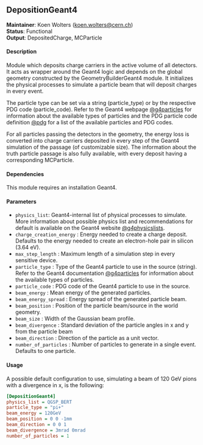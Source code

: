 ## DepositionGeant4
**Maintainer**: Koen Wolters (<koen.wolters@cern.ch>)  
**Status**: Functional  
**Output**: DepositedCharge, MCParticle

#### Description
Module which deposits charge carriers in the active volume of all detectors. It acts as wrapper around the Geant4 logic and depends on the global geometry constructed by the GeometryBuilderGeant4 module. It initializes the physical processes to simulate a particle beam that will deposit charges in every event.

The particle type can be set via a string (particle_type) or by the respective PDG code (particle_code). Refer to the Geant4 webpage [@g4particles] for information about the available types of particles and the PDG particle code definition [@pdg] for a list of the available particles and PDG codes.

For all particles passing the detectors in the geometry, the energy loss is converted into charge carriers deposited in every step of the Geant4 simulation of the passage (of customizable size). The information about the truth particle passage is also fully available, with every deposit having a corresponding MCParticle.

#### Dependencies

This module requires an installation Geant4.

#### Parameters
* `physics_list`: Geant4-internal list of physical processes to simulate. More information about possible physics list and recommendations for default is available on the Geant4 website [@g4physicslists].
* `charge_creation_energy` : Energy needed to create a charge deposit. Defaults to the energy needed to create an electron-hole pair in silicon (3.64 eV).
* `max_step_length` : Maximum length of a simulation step in every sensitive device.
* `particle_type` : Type of the Geant4 particle to use in the source (string). Refer to the Geant4 documentation [@g4particles] for information about the available types of particles.
* `particle_code` : PDG code of the Geant4 particle to use in the source.
* `beam_energy` : Mean energy of the generated particles.
* `beam_energy_spread` : Energy spread of the generated particle beam.
* `beam_position` : Position of the particle beam/source in the world geometry.
* `beam_size` : Width of the Gaussian beam profile.
* `beam_divergence` : Standard deviation of the particle angles in x and y from the particle beam
* `beam_direction` : Direction of the particle as a unit vector.
* `number_of_particles` : Number of particles to generate in a single event. Defaults to one particle.

#### Usage
A possible default configuration to use, simulating a beam of 120 GeV pions with a divergence in x, is the following:

```ini
[DepositionGeant4]
physics_list = QGSP_BERT
particle_type = "pi+"
beam_energy = 120GeV
beam_position = 0 0 -1mm
beam_direction = 0 0 1
beam_divergence = 3mrad 0mrad
number_of_particles = 1
```

[@g4physicslists]: http://geant4.cern.ch/support/proc_mod_catalog/physics_lists/referencePL.shtml
[@g4particles]: http://geant4.cern.ch/G4UsersDocuments/UsersGuides/ForApplicationDeveloper/html/TrackingAndPhysics/particle.html
[@pdg]: http://hepdata.cedar.ac.uk/lbl/2016/reviews/rpp2016-rev-monte-carlo-numbering.pdf
